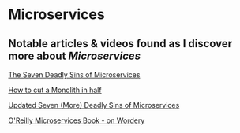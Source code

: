 # Microservices #
## Notable articles & videos found as I discover more about *Microservices* ##

[The Seven Deadly Sins of Microservices](https://www.youtube.com/watch?v=TjomOMEsJhk "Seven Deadly Sins")

[How to cut a Monolith in half](http://programmingisterrible.com/post/162346490883/how-do-you-cut-a-monolith-in-half "Halve your Monolith")

[Updated Seven (More) Deadly Sins of Microservices](https://www.youtube.com/watch?v=NP189MPfR7Q "Seven More Sins")

[O'Reilly Microservices Book - on Wordery](https://wordery.com/building-microservices-sam-newman-9781491950357)
